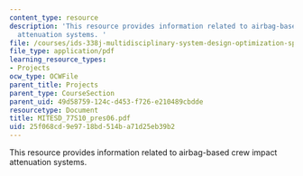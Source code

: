 ```yaml
---
content_type: resource
description: 'This resource provides information related to airbag-based crew impact
  attenuation systems. '
file: /courses/ids-338j-multidisciplinary-system-design-optimization-spring-2010/25f068cd9e9718bd514ba71d25eb39b2_MITESD_77S10_pres06.pdf
file_type: application/pdf
learning_resource_types:
- Projects
ocw_type: OCWFile
parent_title: Projects
parent_type: CourseSection
parent_uid: 49d58759-124c-d453-f726-e210489cbdde
resourcetype: Document
title: MITESD_77S10_pres06.pdf
uid: 25f068cd-9e97-18bd-514b-a71d25eb39b2
---
```

This resource provides information related to airbag-based crew impact attenuation systems. 

